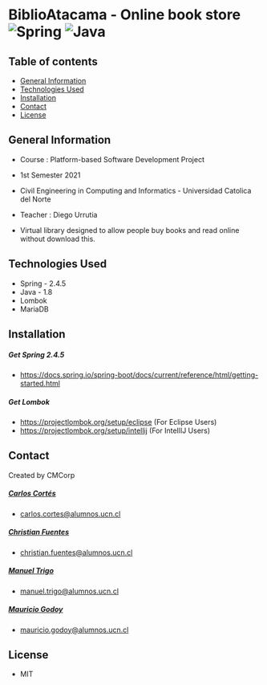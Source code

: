 # BiblioAtacama - Online book store <img alt="Spring" src="https://img.shields.io/badge/Spring-2.4.5-brightgreen"/> <img alt="Java" src="https://img.shields.io/badge/Java-1.8-brightgreen"/>

## Table of contents
  * [General Information](#general-information)
  * [Technologies Used](#technologies-used)
  * [Installation](#installation)
  * [Contact](#contact)
  * [License](#license)

## General Information
- Course : Platform-based Software Development Project 
- 1st Semester 2021
- Civil Engineering in Computing and Informatics - Universidad Catolica del Norte
- Teacher : Diego Urrutia


- Virtual library designed to allow people buy books and read online without download this.

## Technologies Used
- Spring - 2.4.5
- Java   - 1.8
- Lombok
- MariaDB

## Installation

##### Get Spring 2.4.5
- https://docs.spring.io/spring-boot/docs/current/reference/html/getting-started.html

##### Get Lombok 
- https://projectlombok.org/setup/eclipse  (For Eclipse Users)
- https://projectlombok.org/setup/intellij (For IntellIJ Users)

##### 
## Contact
Created by CMCorp

##### [Carlos Cortés](https://github.com/ccortes12) 
- carlos.cortes@alumnos.ucn.cl

##### [Christian Fuentes](https://github.com/Christian-FB) 
- christian.fuentes@alumnos.ucn.cl
 
##### [Manuel Trigo](https://github.com/ManuelAlejandro20) 
- manuel.trigo@alumnos.ucn.cl

##### [Mauricio Godoy](https://github.com/MauroGM037) 
- mauricio.godoy@alumnos.ucn.cl

## License

- MIT
